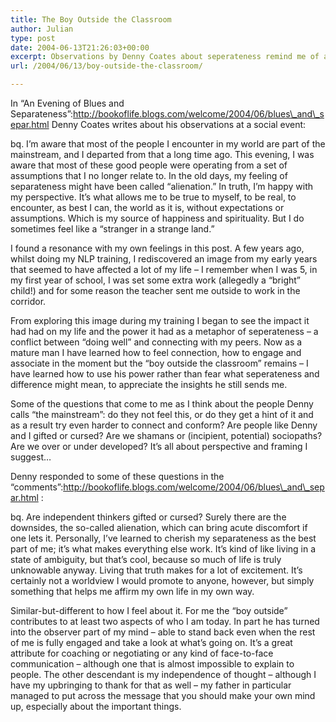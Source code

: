 ```yaml
---
title: The Boy Outside the Classroom
author: Julian
type: post
date: 2004-06-13T21:26:03+00:00
excerpt: Observations by Denny Coates about seperateness remind me of an image from my past and the things it has changed into.
url: /2004/06/13/boy-outside-the-classroom/

---
```

In &#8220;An Evening of Blues and Separateness&#8221;:http://bookoflife.blogs.com/welcome/2004/06/blues\_and\_separ.html Denny Coates writes about his observations at a social event:

bq. I&#8217;m aware that most of the people I encounter in my world are part of the mainstream, and I departed from that a long time ago. This evening, I was aware that most of these good people were operating from a set of assumptions that I no longer relate to. In the old days, my feeling of separateness might have been called &#8220;alienation.&#8221; In truth, I&#8217;m happy with my perspective. It&#8217;s what allows me to be true to myself, to be real, to encounter, as best I can, the world as it is, without expectations or assumptions. Which is my source of happiness and spirituality. But I do sometimes feel like a &#8220;stranger in a strange land.&#8221;

I found a resonance with my own feelings in this post. A few years ago, whilst doing my NLP training, I rediscovered an image from my early years that seemed to have affected a lot of my life &#8211; I remember when I was 5, in my first year of school, I was set some extra work (allegedly a &#8220;bright&#8221; child!) and for some reason the teacher sent me outside to work in the corridor.

From exploring this image during my training I began to see the impact it had had on my life and the power it had as a metaphor of seperateness &#8211; a conflict between &#8220;doing well&#8221; and connecting with my peers. Now as a mature man I have learned how to feel connection, how to engage and associate in the moment but the &#8220;boy outside the classroom&#8221; remains &#8211; I have learned how to use his power rather than fear what seperateness and difference might mean, to appreciate the insights he still sends me.

Some of the questions that come to me as I think about the people Denny calls &#8220;the mainstream&#8221;: do they not feel this, or do they get a hint of it and as a result try even harder to connect and conform? Are people like Denny and I gifted or cursed? Are we shamans or (incipient, potential) sociopaths? Are we over or under developed? It&#8217;s all about perspective and framing I suggest&#8230;

Denny responded to some of these questions in the &#8220;comments&#8221;:http://bookoflife.blogs.com/welcome/2004/06/blues\_and\_separ.html :

bq. Are independent thinkers gifted or cursed? Surely there are the downsides, the so-called alienation, which can bring acute discomfort if one lets it. Personally, I&#8217;ve learned to cherish my separateness as the best part of me; it&#8217;s what makes everything else work. It&#8217;s kind of like living in a state of ambiguity, but that&#8217;s cool, because so much of life is truly unknowable anyway. Living that truth makes for a lot of excitement. It&#8217;s certainly not a worldview I would promote to anyone, however, but simply something that helps me affirm my own life in my own way.

Similar-but-different to how I feel about it. For me the &#8220;boy outside&#8221; contributes to at least two aspects of who I am today. In part he has turned into the observer part of my mind &#8211; able to stand back even when the rest of me is fully engaged and take a look at what&#8217;s going on. It&#8217;s a great attribute for coaching or negotiating or any kind of face-to-face communication &#8211; although one that is almost impossible to explain to people. The other descendant is my independence of thought &#8211; although I have my upbringing to thank for that as well &#8211; my father in particular managed to put across the message that you should make your own mind up, especially about the important things.